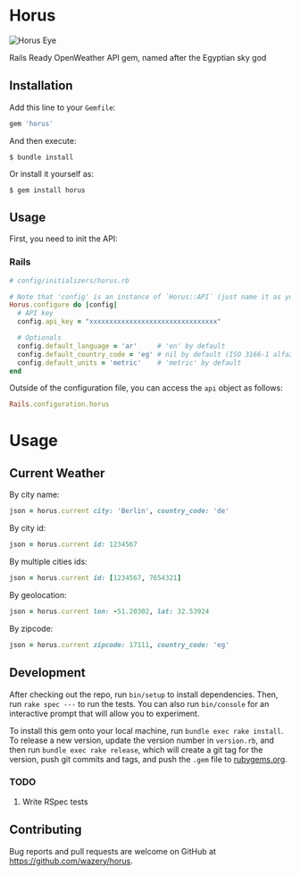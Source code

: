 # Horus

![Horus Eye](https://d30y9cdsu7xlg0.cloudfront.net/png/27083-200.png)

Rails Ready OpenWeather API gem, named after the Egyptian sky god

## Installation

Add this line to your `Gemfile`:

```ruby
gem 'horus'
```

And then execute:

    $ bundle install

Or install it yourself as:

    $ gem install horus

## Usage

First, you need to init the API:

### Rails

```ruby
# config/initializers/horus.rb

# Note that 'config' is an instance of `Horus::API` (just name it as you like).
Horus.configure do |config|
  # API key
  config.api_key = "xxxxxxxxxxxxxxxxxxxxxxxxxxxxxxxx"

  # Optionals
  config.default_language = 'ar'     # 'en' by default
  config.default_country_code = 'eg' # nil by default (ISO 3166-1 alfa2)
  config.default_units = 'metric'    # 'metric' by default
end
```

Outside of the configuration file, you can access the `api` object as follows:

````ruby
Rails.configuration.horus
````

# Usage

## Current Weather

By city name:

````ruby
json = horus.current city: 'Berlin', country_code: 'de'
````

By city id:

````ruby
json = horus.current id: 1234567
````

By multiple cities ids:

````ruby
json = horus.current id: [1234567, 7654321]
````

By geolocation:

````ruby
json = horus.current lon: -51.20302, lat: 32.53924
````

By zipcode:

````ruby
json = horus.current zipcode: 17111, country_code: 'eg'
````

## Development

After checking out the repo, run `bin/setup` to install dependencies. Then, run `rake spec ---` to run the tests. You can also run `bin/console` for an interactive prompt that will allow you to experiment.

To install this gem onto your local machine, run `bundle exec rake install`. To release a new version, update the version number in `version.rb`, and then run `bundle exec rake release`, which will create a git tag for the version, push git commits and tags, and push the `.gem` file to [rubygems.org](https://rubygems.org).

### TODO

1. Write RSpec tests

## Contributing

Bug reports and pull requests are welcome on GitHub at https://github.com/wazery/horus.
